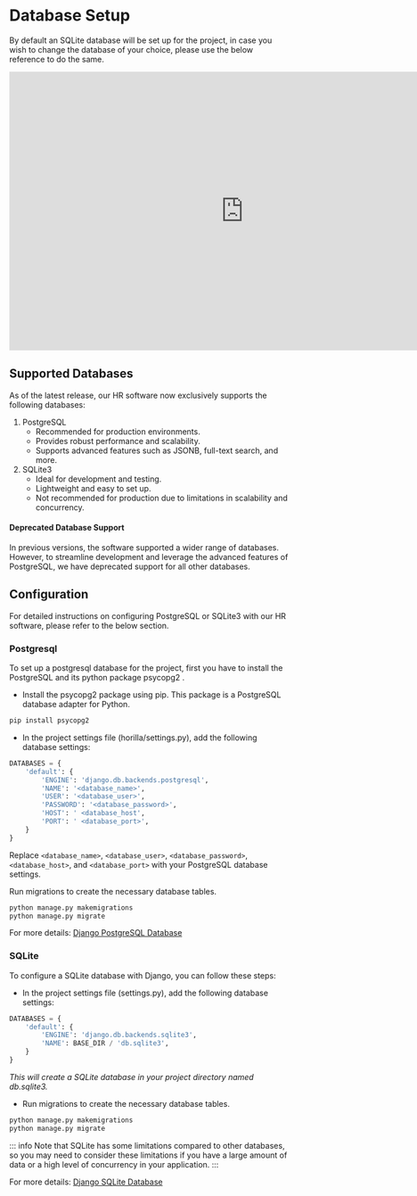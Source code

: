 # Database Setup
By default an SQLite database will be set up for the project, in case you wish to change the database of your choice, please use the below reference to do the same.
<div class="responsive-iframe">
    <iframe width="840" height="500" src="https://www.youtube.com/embed/VA9S5bib4TU" title="How to load demo database in Horilla? | Horilla HR Software #opensource" frameborder="0" allow="accelerometer; autoplay; clipboard-write; encrypted-media; gyroscope; picture-in-picture; web-share" referrerpolicy="strict-origin-when-cross-origin" allowfullscreen></iframe>
</div>

## Supported Databases
As of the latest release, our HR software now exclusively supports the following databases:

1. PostgreSQL
    - Recommended for production environments.
    - Provides robust performance and scalability.
    - Supports advanced features such as JSONB, full-text search, and more.
2. SQLite3
    - Ideal for development and testing.
    - Lightweight and easy to set up.
    - Not recommended for production due to limitations in scalability and concurrency.
#### Deprecated Database Support
In previous versions, the software supported a wider range of databases. However, to streamline development and leverage the advanced features of PostgreSQL, we have deprecated support for all other databases.

## Configuration
For detailed instructions on configuring PostgreSQL or SQLite3 with our HR software, please refer to the below section.

### Postgresql
To set up a postgresql database for the project, first you have to install the PostgreSQL and its python package psycopg2 .

- Install the psycopg2 package using pip. This package is a PostgreSQL database adapter for Python.
```bash
pip install psycopg2
```
- In the project settings file (horilla/settings.py), add the following database settings:
```python
DATABASES = {
    'default': {
        'ENGINE': 'django.db.backends.postgresql',
        'NAME': '<database_name>',
        'USER': '<database_user>',
        'PASSWORD': '<database_password>',
        'HOST': ' <database_host',
        'PORT': ' <database_port>',
    }
}
```
Replace `<database_name>`, `<database_user>`, `<database_password>`, `<database_host>`, and `<database_port>` with your PostgreSQL database settings.

Run migrations to create the necessary database tables.
```bash
python manage.py makemigrations
python manage.py migrate
```
For more details: [Django PostgreSQL Database](https://docs.djangoproject.com/en/4.2/ref/databases/#postgresql-notes)

### SQLite
To configure a SQLite database with Django, you can follow these steps:

- In the project settings file (settings.py), add the following database settings:
```python
DATABASES = {
    'default': {
        'ENGINE': 'django.db.backends.sqlite3',
        'NAME': BASE_DIR / 'db.sqlite3',
    }
}
```
*This will create a SQLite database in your project directory named db.sqlite3.*
- Run migrations to create the necessary database tables.

```python
python manage.py makemigrations
python manage.py migrate
```
::: info
Note that SQLite has some limitations compared to other databases, so you may need to consider these limitations if you have a large amount of data or a high level of concurrency in your application.
:::

For more details: [Django SQLite Database](https://docs.djangoproject.com/en/4.2/ref/databases/#sqlite-notes)